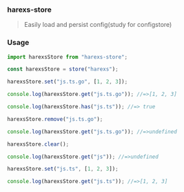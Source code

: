 ### harexs-store

> Easily load and persist config(study for configstore)

### Usage

```javascript
import harexsStore from "harexs-store";

const harexsStore = store("harexs");

harexsStore.set("js.ts.go", [1, 2, 3]);

console.log(harexsStore.get("js.ts.go")); //=>[1, 2, 3]

console.log(harexsStore.has("js.ts")); //=> true

harexsStore.remove("js.ts.go");

console.log(harexsStore.get("js.ts.go")); //=>undefined

harexsStore.clear();

console.log(harexsStore.get("js")); //=>undefined

harexsStore.set("js.ts", [1, 2, 3]);

console.log(harexsStore.get("js.ts")); //=>[1, 2, 3]
```
